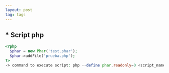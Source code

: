 ```yaml
---
layout: post
tag: tags
---
```


## * **Script php**

```php
<?php
  $phar = new Phar('test.phar');
  $phar->addFile('prueba.php');
?>
-> command to execute script: php --define phar.readonly=0 <script_name>
 ```
